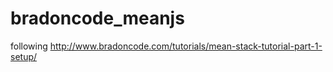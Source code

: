 # bradoncode_meanjs
following http://www.bradoncode.com/tutorials/mean-stack-tutorial-part-1-setup/
